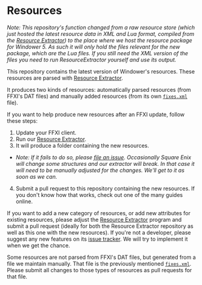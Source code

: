 Resources
=========

*Note: This repository's function changed from a raw resource store (which just hosted the latest resource data in XML and Lua format, compiled from the [Resource Extractor](https://github.com/Windower/ResourceExtractor)) to the place where we host the resource package for Windower 5. As such it will only hold the files relevant for the new package, which are the Lua files. If you still need the XML version of the files you need to run ResourceExtractor yourself and use its output.*

This repository contains the latest version of Windower's resources. These resources are parsed with [Resource Extractor](https://github.com/Windower/ResourceExtractor).

It produces two kinds of resources: automatically parsed resources (from FFXI's DAT files) and manually added resources (from its own [`fixes.xml`](https://github.com/Windower/ResourceExtractor/blob/master/fixes.xml) file).

If you want to help produce new resources after an FFXI update, follow these steps:

1. Update your FFXI client.
2. Run our [Resource Extractor](https://github.com/Windower/ResourceExtractor).
3. It will produce a folder containing the new resources.
  * *Note: If it fails to do so, please [file an issue](https://github.com/Windower/ResourceExtractor/issues/new). Occasionally Square Enix will change some structures and our extractor will break. In that case it will need to be manually adjusted for the changes. We'll get to it as soon as we can.*
4. Submit a pull request to this repository containing the new resources. If you don't know how that works, check out one of the many guides online.

If you want to add a new category of resources, or add new attributes for existing resources, please adjust the [Resource Extractor](https://github.com/Windower/ResourceExtractor) program and submit a pull request (ideally for both the Resource Extractor repository as well as this one with the new resources). If you're not a developer, please suggest any new features on its [issue tracker](https://github.com/Windower/ResourceExtractor/issues). We will try to implement it when we get the chance.

Some resources are not parsed from FFXI's DAT files, but generated from a file we maintain manually. That file is the previously mentioned [`fixes.xml`](https://github.com/Windower/ResourceExtractor/blob/master/fixes.xml). Please submit all changes to those types of resources as pull requests for that file.
